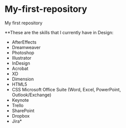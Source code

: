 # My-first-repository
My first repository

**These are the skills that I currently have in Design:
* AfterEffects
* Dreamweaver
* Photoshop
* Illustrator
* InDesign
* Acrobat
* XD
* Dimension
* HTML5
* CSS Microsoft Office Suite (Word, Excel, PowerPoint,  Outlook/Exchange)
* Keynote
* Trello
* SharePoint
* Dropbox
* Jira*

